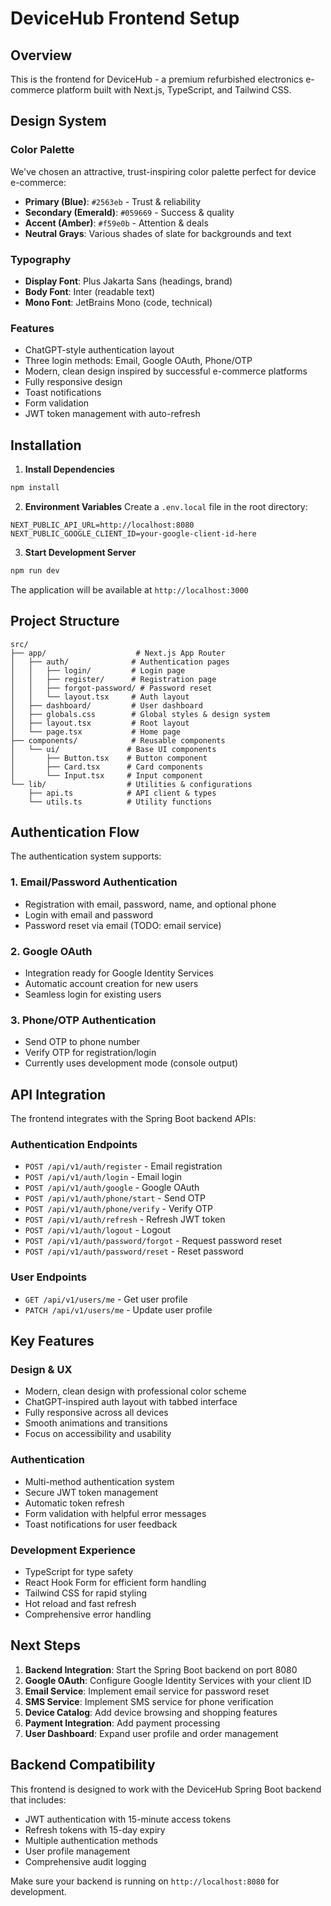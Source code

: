 # DeviceHub Frontend Setup

## Overview

This is the frontend for DeviceHub - a premium refurbished electronics e-commerce platform built with Next.js, TypeScript, and Tailwind CSS.

## Design System

### Color Palette

We've chosen an attractive, trust-inspiring color palette perfect for device e-commerce:

- **Primary (Blue)**: `#2563eb` - Trust & reliability
- **Secondary (Emerald)**: `#059669` - Success & quality
- **Accent (Amber)**: `#f59e0b` - Attention & deals
- **Neutral Grays**: Various shades of slate for backgrounds and text

### Typography

- **Display Font**: Plus Jakarta Sans (headings, brand)
- **Body Font**: Inter (readable text)
- **Mono Font**: JetBrains Mono (code, technical)

### Features

- ChatGPT-style authentication layout
- Three login methods: Email, Google OAuth, Phone/OTP
- Modern, clean design inspired by successful e-commerce platforms
- Fully responsive design
- Toast notifications
- Form validation
- JWT token management with auto-refresh

## Installation

1. **Install Dependencies**

```bash
npm install
```

2. **Environment Variables**
   Create a `.env.local` file in the root directory:

```env
NEXT_PUBLIC_API_URL=http://localhost:8080
NEXT_PUBLIC_GOOGLE_CLIENT_ID=your-google-client-id-here
```

3. **Start Development Server**

```bash
npm run dev
```

The application will be available at `http://localhost:3000`

## Project Structure

```
src/
├── app/                    # Next.js App Router
│   ├── auth/              # Authentication pages
│   │   ├── login/         # Login page
│   │   ├── register/      # Registration page
│   │   ├── forgot-password/ # Password reset
│   │   └── layout.tsx     # Auth layout
│   ├── dashboard/         # User dashboard
│   ├── globals.css        # Global styles & design system
│   ├── layout.tsx         # Root layout
│   └── page.tsx           # Home page
├── components/            # Reusable components
│   └── ui/               # Base UI components
│       ├── Button.tsx    # Button component
│       ├── Card.tsx      # Card components
│       └── Input.tsx     # Input component
└── lib/                  # Utilities & configurations
    ├── api.ts            # API client & types
    └── utils.ts          # Utility functions
```

## Authentication Flow

The authentication system supports:

### 1. Email/Password Authentication

- Registration with email, password, name, and optional phone
- Login with email and password
- Password reset via email (TODO: email service)

### 2. Google OAuth

- Integration ready for Google Identity Services
- Automatic account creation for new users
- Seamless login for existing users

### 3. Phone/OTP Authentication

- Send OTP to phone number
- Verify OTP for registration/login
- Currently uses development mode (console output)

## API Integration

The frontend integrates with the Spring Boot backend APIs:

### Authentication Endpoints

- `POST /api/v1/auth/register` - Email registration
- `POST /api/v1/auth/login` - Email login
- `POST /api/v1/auth/google` - Google OAuth
- `POST /api/v1/auth/phone/start` - Send OTP
- `POST /api/v1/auth/phone/verify` - Verify OTP
- `POST /api/v1/auth/refresh` - Refresh JWT token
- `POST /api/v1/auth/logout` - Logout
- `POST /api/v1/auth/password/forgot` - Request password reset
- `POST /api/v1/auth/password/reset` - Reset password

### User Endpoints

- `GET /api/v1/users/me` - Get user profile
- `PATCH /api/v1/users/me` - Update user profile

## Key Features

### Design & UX

- Modern, clean design with professional color scheme
- ChatGPT-inspired auth layout with tabbed interface
- Fully responsive across all devices
- Smooth animations and transitions
- Focus on accessibility and usability

### Authentication

- Multi-method authentication system
- Secure JWT token management
- Automatic token refresh
- Form validation with helpful error messages
- Toast notifications for user feedback

### Development Experience

- TypeScript for type safety
- React Hook Form for efficient form handling
- Tailwind CSS for rapid styling
- Hot reload and fast refresh
- Comprehensive error handling

## Next Steps

1. **Backend Integration**: Start the Spring Boot backend on port 8080
2. **Google OAuth**: Configure Google Identity Services with your client ID
3. **Email Service**: Implement email service for password reset
4. **SMS Service**: Implement SMS service for phone verification
5. **Device Catalog**: Add device browsing and shopping features
6. **Payment Integration**: Add payment processing
7. **User Dashboard**: Expand user profile and order management

## Backend Compatibility

This frontend is designed to work with the DeviceHub Spring Boot backend that includes:

- JWT authentication with 15-minute access tokens
- Refresh tokens with 15-day expiry
- Multiple authentication methods
- User profile management
- Comprehensive audit logging

Make sure your backend is running on `http://localhost:8080` for development.
